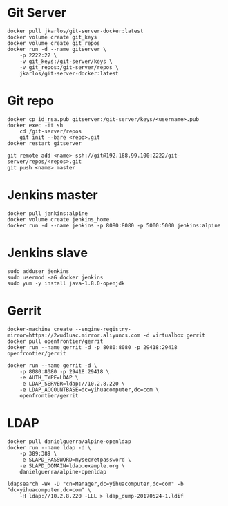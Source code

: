 # Git Server

    docker pull jkarlos/git-server-docker:latest
    docker volume create git_keys
    docker volume create git_repos
    docker run -d --name gitserver \
        -p 2222:22 \
        -v git_keys:/git-server/keys \
        -v git_repos:/git-server/repos \
        jkarlos/git-server-docker:latest

# Git repo

    docker cp id_rsa.pub gitserver:/git-server/keys/<username>.pub
    docker exec -it sh
        cd /git-server/repos
        git init --bare <repo>.git
    docker restart gitserver
    
    git remote add <name> ssh://git@192.168.99.100:2222/git-server/repos/<repos>.git
    git push <name> master

# Jenkins master

    docker pull jenkins:alpine
    docker volume create jenkins_home
    docker run -d --name jenkins -p 8080:8080 -p 5000:5000 jenkins:alpine

# Jenkins slave

    sudo adduser jenkins
    sudo usermod -aG docker jenkins
    sudo yum -y install java-1.8.0-openjdk
    
# Gerrit

    docker-machine create --engine-registry-mirror=https://2wud1uac.mirror.aliyuncs.com -d virtualbox gerrit
    docker pull openfrontier/gerrit
    docker run --name gerrit -d -p 8080:8080 -p 29418:29418 openfrontier/gerrit
    
    docker run --name gerrit -d \
        -p 8080:8080 -p 29418:29418 \
        -e AUTH_TYPE=LDAP \
        -e LDAP_SERVER=ldap://10.2.8.220 \
        -e LDAP_ACCOUNTBASE=dc=yihuacomputer,dc=com \
        openfrontier/gerrit

# LDAP
    docker pull danielguerra/alpine-openldap
    docker run --name ldap -d \
        -p 389:389 \
        -e SLAPD_PASSWORD=mysecretpassword \
        -e SLAPD_DOMAIN=ldap.example.org \
        danielguerra/alpine-openldap
        
    ldapsearch -Wx -D "cn=Manager,dc=yihuacomputer,dc=com" -b "dc=yihuacomputer,dc=com" \
        -H ldap://10.2.8.220 -LLL > ldap_dump-20170524-1.ldif
        
